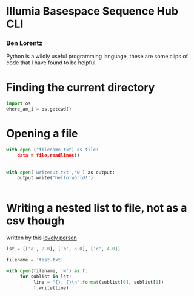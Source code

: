 # Illumia Basespace Sequence Hub CLI
### Ben Lorentz

Python is a wildly useful programming language, these are some clips of code that I have found to be helpful. 

# Finding the current directory
```python
import os 
where_am_i = os.getcwd()
```
# Opening a file 
```python
with open ("filename.txt) as file:
	data = file.readlines()
	
	
with open('writeout.txt','w') as output:
	output.write('hello world!')
	
```

# Writing a nested list to file, not as a csv though
written by this [lovely person](https://stackoverflow.com/questions/47126718/writing-nested-lists-into-a-txt-file)
```python
lst = [['a', 2.0], ['b', 3.0], ['c', 4.0]]

filename = 'test.txt'

with open(filename, 'w') as f:
     for sublist in lst:
          line = "{}, {}\n".format(sublist[0], sublist[1])
          f.write(line)

```
